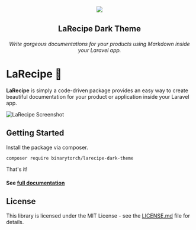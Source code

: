 <h6 align="center">
    <img src="https://larecipe.saleem.dev/images/logo.svg"/>
</h6>

<h2 align="center">
    LaRecipe Dark Theme
</h2>


<h6 align="center">
    Write gorgeous documentations for your products using Markdown inside your Laravel app.
</h6>

# LaRecipe 🍪

**LaRecipe** is simply a code-driven package provides an easy way to create beautiful documentation for your product or application inside your Laravel app.

![LaRecipe Screenshot](https://larecipe..saleem.dev/images/packages/dark-theme.png)

## Getting Started

Install the package via composer.

```bash
composer require binarytorch/larecipe-dark-theme
```

That's it!

#### See [full documentation](https://larecipe..saleem.dev/)

## License

This library is licensed under the MIT License - see the [LICENSE.md](LICENSE) file for details.
